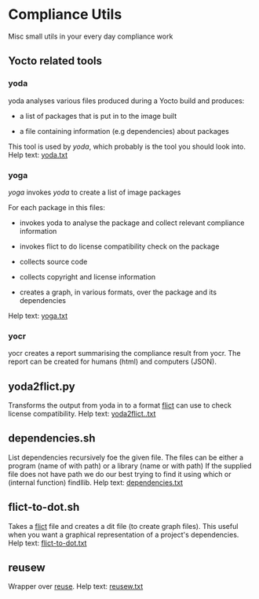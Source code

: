 # Compliance Utils

Misc small utils in your every day compliance work

## Yocto related tools

### yoda

yoda analyses various files produced during a Yocto build and produces:

* a list of packages that is put in to the image built

* a file containing information (e.g dependencies) about packages 

This tool is used by *yoda*, which probably is the tool you should
look into. Help text: [yoda.txt](doc/generated/yoda.txt)

### yoga

*yoga* invokes *yoda* to create a list of image packages 

For each package in this files:

* invokes yoda to analyse the package and collect relevant compliance information 

* invokes flict to do license compatibility check on the package

* collects source code

* collects copyright and license information

* creates a graph, in various formats, over the package and its dependencies

Help text: [yoga.txt](doc/generated/yoga.txt)

### yocr

yocr creates a report summarising the compliance result from yocr. The
report can be created for humans (html) and computers (JSON).

## yoda2flict.py

Transforms the output from yoda in to a format
[flict](github.com/vinland-technology/flict) can use to check license
compatibility. Help text: [yoda2flict..txt](doc/generated/yoda2flict.txt)

## dependencies.sh

List dependencies recursively foe the given file. The files can be
either a program (name of with path) or a library (name or with path)
If the supplied file does not have path we do our best trying to find
it using which or (internal function) findllib. Help text: [dependencies.txt](doc/generated/dependencies.txt)

## flict-to-dot.sh

Takes a [flict](github.com/vinland-technology/flict) file and creates
a dit file (to create graph files). This useful when you want a
graphical representation of a project's dependencies. Help text: [flict-to-dot.txt](doc/generated/flict-to-dot.txt)

## reusew

Wrapper over [reuse](https://reuse.software/). Help text: [reusew.txt](doc/generated/reusew.txt)


